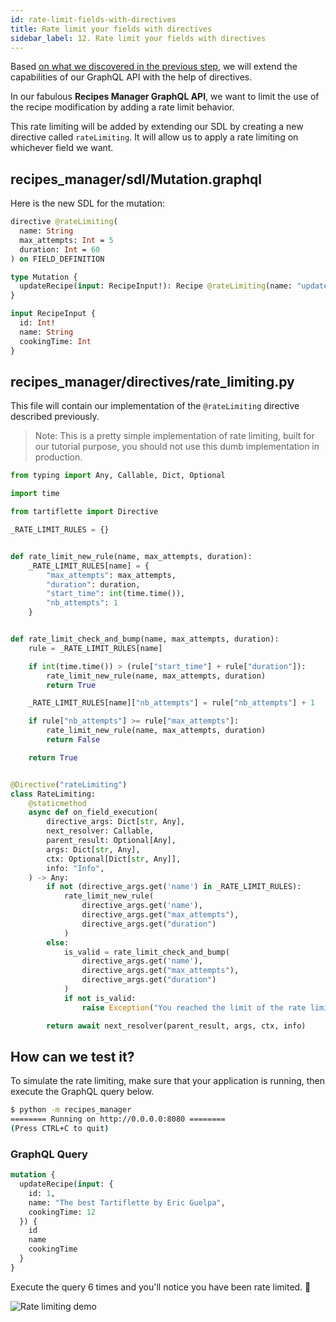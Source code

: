 ```yaml
---
id: rate-limit-fields-with-directives
title: Rate limit your fields with directives
sidebar_label: 12. Rate limit your fields with directives
---
```


Based [on what we discovered in the previous step](/docs/tutorial/extend-with-directives/), we will extend the capabilities of our GraphQL API with the help of directives.

In our fabulous **Recipes Manager GraphQL API**, we want to limit the use of the recipe modification by adding a rate limit behavior.

This rate limiting will be added by extending our SDL by creating a new directive called `rateLimiting`. It will allow us to apply a rate limiting on whichever field we want.

## **recipes_manager/sdl/Mutation.graphql**

Here is the new SDL for the mutation:

```graphql
directive @rateLimiting(
  name: String
  max_attempts: Int = 5
  duration: Int = 60
) on FIELD_DEFINITION

type Mutation {
  updateRecipe(input: RecipeInput!): Recipe @rateLimiting(name: "update_recipe")
}

input RecipeInput {
  id: Int!
  name: String
  cookingTime: Int
}
```

## **recipes_manager/directives/rate_limiting.py**

This file will contain our implementation of the `@rateLimiting` directive described previously.

> Note: This is a pretty simple implementation of rate limiting, built for our tutorial purpose, you should not use this dumb implementation in production.

```python
from typing import Any, Callable, Dict, Optional

import time

from tartiflette import Directive

_RATE_LIMIT_RULES = {}


def rate_limit_new_rule(name, max_attempts, duration):
    _RATE_LIMIT_RULES[name] = {
        "max_attempts": max_attempts,
        "duration": duration,
        "start_time": int(time.time()),
        "nb_attempts": 1
    }


def rate_limit_check_and_bump(name, max_attempts, duration):
    rule = _RATE_LIMIT_RULES[name]

    if int(time.time()) > (rule["start_time"] + rule["duration"]):
        rate_limit_new_rule(name, max_attempts, duration)
        return True

    _RATE_LIMIT_RULES[name]["nb_attempts"] = rule["nb_attempts"] + 1

    if rule["nb_attempts"] >= rule["max_attempts"]:
        rate_limit_new_rule(name, max_attempts, duration)
        return False

    return True


@Directive("rateLimiting")
class RateLimiting:
    @staticmethod
    async def on_field_execution(
        directive_args: Dict[str, Any],
        next_resolver: Callable,
        parent_result: Optional[Any],
        args: Dict[str, Any],
        ctx: Optional[Dict[str, Any]],
        info: "Info",
    ) -> Any:
        if not (directive_args.get('name') in _RATE_LIMIT_RULES):
            rate_limit_new_rule(
                directive_args.get('name'),
                directive_args.get("max_attempts"),
                directive_args.get("duration")
            )
        else:
            is_valid = rate_limit_check_and_bump(
                directive_args.get('name'),
                directive_args.get("max_attempts"),
                directive_args.get("duration")
            )
            if not is_valid:
                raise Exception("You reached the limit of the rate limiting")

        return await next_resolver(parent_result, args, ctx, info)

```

## How can we test it?

To simulate the rate limiting, make sure that your application is running, then execute the GraphQL query below.

```bash
$ python -m recipes_manager
======== Running on http://0.0.0.0:8080 ========
(Press CTRL+C to quit)

```

### GraphQL Query

```graphql
mutation {
  updateRecipe(input: {
    id: 1,
    name: "The best Tartiflette by Eric Guelpa",
    cookingTime: 12
  }) {
    id
    name
    cookingTime
  }
}
```

Execute the query 6 times and you'll notice you have been rate limited. :tada:

![Rate limiting demo](/docs/assets/ratelimiting.gif)
